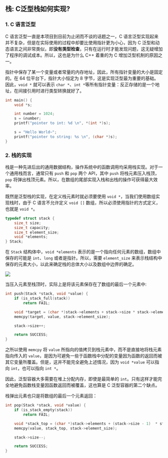 ## 栈: C泛型栈如何实现?

### 1. C 语言泛型

C 语言泛型一直是本项目到目前为止闭而不谈的话题之一，C 语言泛型实现起来并不复杂，但是在实际使用的过程中却要比使用指针更为小心，因为 C 泛型和动态语言之间非常类似，即**没有类型检查**，只有在运行时才能发现问题，这无疑增加了程序的调试成本。所以，这也是为什么 C++ 着重的为 C 增加泛型机制的原因之一。

指针中保存了某一个变量或者常量的内存地址，因此，所有指针变量的大小是固定的。在 64 位平台下，指针大小恒定为 8 字节，这是实现泛型最为重要的基础。因此，`void *` 就可以表示 `char *`、`int *`等所有指针变量：反正存储的是一个地址，在间接引用时进行类型转换就好了。

```cpp
int main() {
    void *s;

    int number = 1024;
    s = &number;
    printf("pointer to int: %d \n", *(int *)s);

    s = "Hello World~";
    printf("pointer to string: %s \n", (char *)s);
}
```

### 2. 栈的实现

栈是一种先进后出的通用数据结构，操作系统中的函数调用均采用栈实现。对于一个通用栈而言，通常只有 `push` 和 `pop` 两个 API，其中 `push` 将栈元素压入栈顶，`pop` 将弹出栈顶元素。所以，在数组的尾部实现入栈和出栈的操作可获得最大效率。

既然是泛型栈的实现，在定义栈元素时就必须要使用 `void *`，当我们使用数组实现栈时，由于 C 语言不允许定义 `void []` 数组，所以必须使用指针的方式定义，也就是 `void *`。

```cpp
typedef struct stack {
    size_t size;
    size_t capacity;
    size_t element_size;
    void *elements;
} Stack;
```

在 `Stack` 结构体中，`void *elements` 表示的是一个指向任何元素的数组，数组中保存的可能是 `int`、`long` 或者是指针。所以，需要 `element_size` 来表示栈结构中保存的元素大小，以此来确定栈的总体大小以及数组中边界的确定。

![](https://smartkeyerror.oss-cn-shenzhen.aliyuncs.com/Snorlax/data-structure/stack/generic-stack.png)

当压入元素至栈顶时，实际上是将该元素保存在了数组的最后一个元素中:

```cpp
int push(Stack *stack, void *value) {
    if (is_stack_full(stack))
        return FAIL;

    void *target = (char *)stack->elements + stack->size * stack->element_size;
    memcpy(target, value, stack->element_size);

    stack->size++;

    return SUCCESS;
}
```

之所以使用 `memcpy` 将 `value` 所指向的值拷贝到栈元素中，而不是直接地将栈元素指向传入的 `value`，是因为可避免一些于函数栈中分配的变量因为函数的返回而被其它变量所覆盖。但是，这并不能完全避免上述情况，因为 `void *value` 可以指向 `int`，也可以指向 `int *`。

因此，泛型容器大多需要在堆上分配内存，即使是最简单的 `int`。只有这样才能完全地避免函数栈变量因函数返回而被覆盖，这也算是 C 泛型容器的第二个缺点。

栈弹出元素也只是将数组的最后一个元素返回：

```cpp
int pop(Stack *stack, void *value) {
    if (is_stack_empty(stack))
        return FAIL;

    void *stack_top = (char *)stack->elements + (stack->size - 1)  * stack->element_size;
    memcpy(value, stack_top, stack->element_size);

    stack->size--;

    return SUCCESS;
}
```